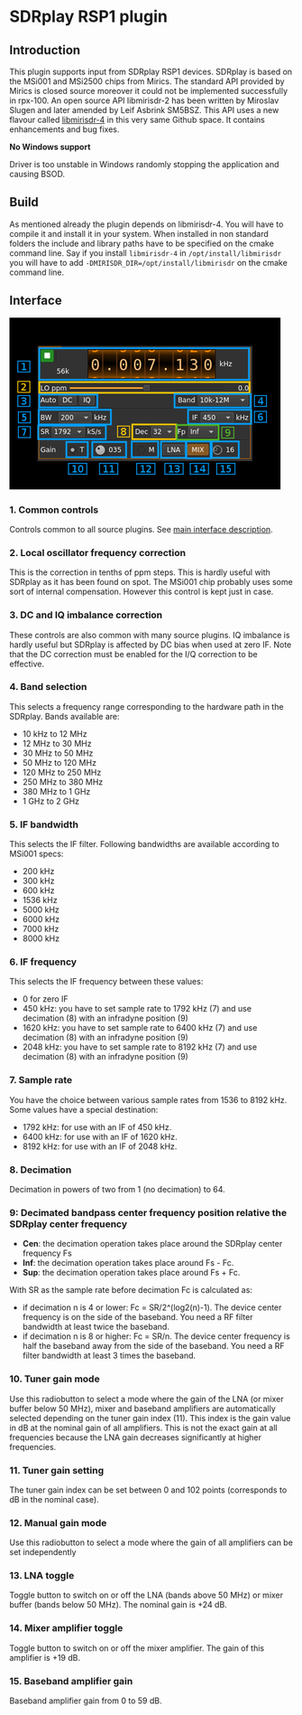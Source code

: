 <h1>SDRplay RSP1 plugin</h1>

<h2>Introduction</h2>

This plugin supports input from SDRplay RSP1 devices. SDRplay is based on the MSi001 and MSi2500 chips from Mirics. The standard API provided by Mirics is closed source moreover it could not be implemented successfully in rpx-100. An open source API libmirisdr-2 has been written by Miroslav Slugen and later amended by Leif Asbrink SM5BSZ. This API uses a new flavour called [libmirisdr-4](https://github.com/f4exb/libmirisdr-4) in this very same Github space. It contains enhancements and bug fixes.

<b>No Windows support</b> 

Driver is too unstable in Windows randomly stopping the application and causing BSOD.

<h2>Build</h2>

As mentioned already the plugin depends on libmirisdr-4. You will have to compile it and install it in your system. When installed in non standard folders the include and library paths have to be specified on the cmake command line. Say if you install `libmirisdr-4` in `/opt/install/libmirisdr` you will have to add `-DMIRISDR_DIR=/opt/install/libmirisdr` on the cmake command line.

<h2>Interface</h2>

![SDRplay plugin GUI](../../../doc/img/SDRPlay_plugin.png)

<h3>1. Common controls</h3>

Controls common to all source plugins. See [main interface description](../../../sdrgui/readme.md).

<h3>2. Local oscillator frequency correction</h3>

This is the correction in tenths of ppm steps. This is hardly useful with SDRplay as it has been found on spot. The MSi001 chip probably uses some sort of internal compensation. However this control is kept just in case.

<h3>3. DC and IQ imbalance correction</h3>

These controls are also common with many source plugins. IQ imbalance is hardly useful but SDRplay is affected by DC bias when used at zero IF. Note that the DC correction must be enabled for the I/Q correction to be effective.

<h3>4. Band selection</h3>

This selects a frequency range corresponding to the hardware path in the SDRplay. Bands available are:

  - 10 kHz to 12 MHz
  - 12 MHz to 30 MHz
  - 30 MHz to 50 MHz
  - 50 MHz to 120 MHz
  - 120 MHz to 250 MHz
  - 250 MHz to 380 MHz
  - 380 MHz to 1 GHz
  - 1 GHz to 2 GHz
  
<h3>5. IF bandwidth</h3>

This selects the IF filter. Following bandwidths are available according to MSi001 specs:

  - 200 kHz
  - 300 kHz
  - 600 kHz
  - 1536 kHz
  - 5000 kHz
  - 6000 kHz
  - 7000 kHz
  - 8000 kHz

<h3>6. IF frequency</h3>

This selects the IF frequency between these values:

  - 0 for zero IF
  - 450 kHz: you have to set sample rate to 1792 kHz (7) and use decimation (8) with an infradyne position (9)
  - 1620 kHz: you have to set sample rate to 6400 kHz (7) and use decimation (8) with an infradyne position (9)
  - 2048 kHz: you have to set sample rate to 8192 kHz (7) and use decimation (8) with an infradyne position (9)  
  
<h3>7. Sample rate</h3>

You have the choice between various sample rates from 1536 to 8192 kHz. Some values have a special destination:

  - 1792 kHz: for use with an IF of 450 kHz.
  - 6400 kHz: for use with an IF of 1620 kHz.
  - 8192 kHz: for use with an IF of 2048 kHz.
  
<h3>8. Decimation</h3>

Decimation in powers of two from 1 (no decimation) to 64.

<h3>9: Decimated bandpass center frequency position relative the SDRplay center frequency</h3>

  - **Cen**: the decimation operation takes place around the SDRplay center frequency Fs
  - **Inf**: the decimation operation takes place around Fs - Fc. 
  - **Sup**: the decimation operation takes place around Fs + Fc.
  
With SR as the sample rate before decimation Fc is calculated as: 

  - if decimation n is 4 or lower:  Fc = SR/2^(log2(n)-1). The device center frequency is on the side of the baseband. You need a RF filter bandwidth at least twice the baseband.
  - if decimation n is 8 or higher: Fc = SR/n. The device center frequency is half the baseband away from the side of the baseband. You need a RF filter bandwidth at least 3 times the baseband.
  
<h3>10. Tuner gain mode</h3>

Use this radiobutton to select a mode where the gain of the LNA (or mixer buffer below 50 MHz), mixer and baseband amplifiers are automatically selected depending on the tuner gain index (11). This index is the gain value in dB at the nominal gain of all amplifiers. This is not the exact gain at all frequencies because the LNA gain decreases significantly at higher frequencies. 

<h3>11. Tuner gain setting</h3>

The tuner gain index can be set between 0 and 102 points (corresponds to dB in the nominal case).

<h3>12. Manual gain mode</h3>
 
Use this radiobutton to select a mode where the gain of all amplifiers can be set independently

<h3>13. LNA toggle</h3>

Toggle button to switch on or off the LNA (bands above 50 MHz) or mixer buffer (bands below 50 MHz). The nominal gain is +24 dB.

<h3>14. Mixer amplifier toggle</h3>

Toggle button to switch on or off the mixer amplifier. The gain of this amplifier is +19 dB.

<h3>15. Baseband amplifier gain</h3>

Baseband amplifier gain from 0 to 59 dB.
